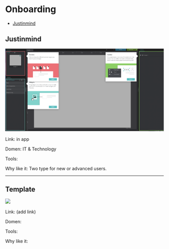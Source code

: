 # Onboarding

* [Justinmind](#justinmind)

## Justinmind

![](/images/justinmind-onboarding.png)

Link: in app

Domen: IT & Technology

Tools: 

Why like it: Two type for new or advanced users.

----
## Template

![](/images/something-onboarding.png)

Link: (add link)

Domen: 

Tools:

Why like it:
